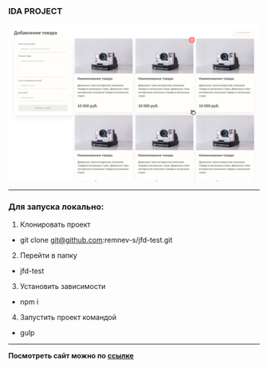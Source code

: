 ### IDA PROJECT

![github.com/remnev-s/shortly](src/img/screenshot.png)

---

### Для запуска локально:

1.  Клонировать проект

- git clone git@github.com:remnev-s/jfd-test.git

2. Перейти в папку

- jfd-test

3. Установить зависимости

- npm i

4. Запустить проект командой

- gulp

---

**Посмотреть сайт можно по
<a href="http://ida.eurodir.ru" target="_blank">ссылке</a>**
